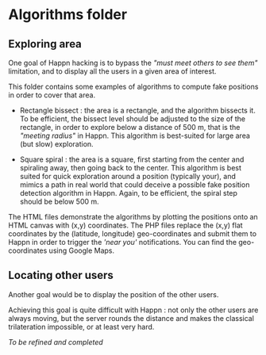 # Algorithms folder

## Exploring area

One goal of Happn hacking is to bypass the _"must meet others to see them"_ limitation, and to display all the users in a given area of interest.

This folder contains some examples of algorithms to compute fake positions in order to cover that area.

* Rectangle bissect : the area is a rectangle, and the algorithm bissects it. To be efficient, the bissect level should be adjusted to the size of the rectangle, in order to explore below a distance of 500 m, that is the _"meeting radius"_ in Happn. This algorithm is best-suited for large area (but slow) exploration.

* Square spiral : the area is a square, first starting from the center and spiraling away, then going back to the center. This algorithm is best suited for quick exploration around a position (typically your), and mimics a path in real world that could deceive a possible fake position detection algorithm in Happn. Again, to be efficient, the spiral step should be below 500 m.

The HTML files demonstrate the algorithms by plotting the positions onto an HTML canvas with (x,y) coordinates. The PHP files replace the (x,y) flat coordinates by the (latitude, longitude) geo-coordinates and submit them to Happn in order to trigger the _'near you'_ notifications. You can find the geo-coordinates using Google Maps.

## Locating other users

Another goal would be to display the position of the other users.

Achieving this goal is quite difficult with Happn : not only the other users are always moving, but the server rounds the distance and makes the classical trilateration impossible, or at least very hard.

_To be refined and completed_
